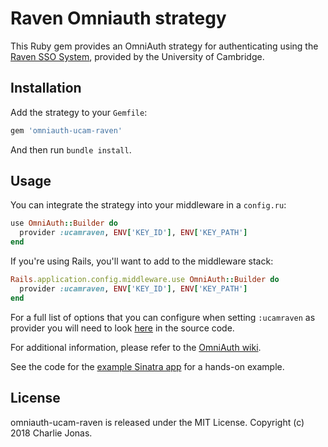 # Raven Omniauth strategy

This Ruby gem provides an OmniAuth strategy for authenticating using the [Raven SSO System](https://raven.cam.ac.uk), provided by the University of Cambridge.

## Installation

Add the strategy to your `Gemfile`:

```ruby
gem 'omniauth-ucam-raven'
```

And then run `bundle install`.

## Usage

You can integrate the strategy into your middleware in a `config.ru`:

```ruby
use OmniAuth::Builder do
  provider :ucamraven, ENV['KEY_ID'], ENV['KEY_PATH']
end
```

If you're using Rails, you'll want to add to the middleware stack:

```ruby
Rails.application.config.middleware.use OmniAuth::Builder do
  provider :ucamraven, ENV['KEY_ID'], ENV['KEY_PATH']
end
```

For a full list of options that you can configure when setting `:ucamraven` as provider you will need to look
[here](https://github.com/CHTJonas/omniauth-ucam-raven/blob/master/lib/omniauth/strategies/ucam-raven.rb#L13) in the source code.

For additional information, please refer to the [OmniAuth wiki](https://github.com/intridea/omniauth/wiki).

See the code for the [example Sinatra app](https://github.com/CHTJonas/omniauth-ucam-raven/blob/master/examples/sinatra/config.ru) for a hands-on example.

## License

omniauth-ucam-raven is released under the MIT License. Copyright (c) 2018 Charlie Jonas.

